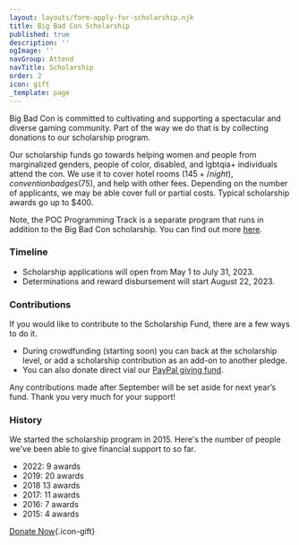 ```yaml
---
layout: layouts/form-apply-for-scholarship.njk
title: Big Bad Con Scholarship
published: true
description: ''
ogImage: ''
navGroup: Attend
navTitle: Scholarship
order: 2
icon: gift
_template: page
---
```


Big Bad Con is committed to cultivating and supporting a spectacular and diverse gaming community. Part of the way we do that is by collecting donations to our scholarship program.

Our scholarship funds go towards helping women and people from marginalized genders, people of color, disabled, and lgbtqia+ individuals attend the con. We use it to cover hotel rooms ($145+/night), convention badges ($75), and help with other fees. Depending on the number of applicants, we may be able cover full or partial costs. Typical scholarship awards go up to $400.

Note, the POC Programming Track is a separate program that runs in addition to the Big Bad Con scholarship. You can find out more [here](https://www.bigbadcon.com/blog/poc-programming-at-big-bad-con-2023/). 

### Timeline

* Scholarship applications will open from May 1 to July 31, 2023.
* Determinations and reward disbursement will start August 22, 2023.

### Contributions

If you would like to contribute to the Scholarship Fund, there are a few ways to do it.

* During crowdfunding (starting soon) you can back at the scholarship level, or add a scholarship contribution as an add-on to another pledge.
* You can also donate direct vial our [PayPal giving fund](https://www.paypal.com/us/fundraiser/charity/1653860).

Any contributions made after September will be set aside for next year’s fund. Thank you very much for your support!

### History

We started the scholarship program in 2015. Here's the number of people we've been able to give financial support to so far.

* 2022: 9 awards
* 2019: 20 awards
* 2018 13 awards
* 2017: 11 awards
* 2016: 7 awards
* 2015: 4 awards

[Donate Now](https://www.paypal.com/us/fundraiser/charity/1653860){.icon-gift}
